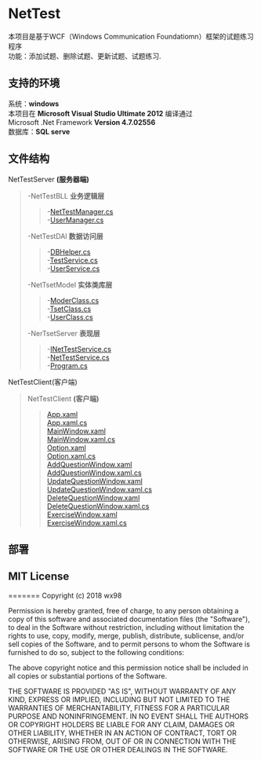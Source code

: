 # NetTest
本项目是基于WCF（Windows Communication Foundatiomn）框架的试题练习程序   
功能：添加试题、删除试题、更新试题、试题练习.
## 支持的环境
系统：__windows__   
本项目在  __Microsoft Visual Studio Ultimate 2012__  编译通过   
Microsoft .Net Framework __Version 4.7.02556__    
数据库：__SQL serve__


## 文件结构
NetTestServer __(服务器端)__   
>-NetTestBLL __业务逻辑层__   
>>-[NetTestManager.cs](/NetTestServer/NetTestBLL/TestManager.cs)    
>>-[UserManager.cs](/NetTestServer/NetTestBLL/UserManager.cs)   
>
>-NetTestDAl __数据访问层__   
>>-[DBHelper.cs](/NetTestServer/NetTestDAL/DBHelper.cs)   
>>-[TestService.cs](/NetTestServer/NetTestDAL/TestService.cs)      
>>-[UserService.cs](/NetTestServer/NetTestDAL/UserService.cs)   
>
>-NetTsetModel __实体类库层__   
>>-[ModerClass.cs](/NetTestServer/NetTestModel/ModelClass.cs)   
>>-[TsetClass.cs](/NetTestServer/NetTestModel/TestClass.cs)   
>>-[UserClass.cs](/NetTestServer/NetTestModel/UserClass.cs)   
>
>-NerTsetServer   __表现层__   
>>-[INetTestService.cs](/NetTestServer/NetTestServer/INetTestService.cs)   
>>-[NetTestService.cs](/NetTestServer/NetTestServer/NetTestService.cs)    
>>-[Program.cs](/NetTestServer/NetTestServer/Program.cs)   

NetTestClient(客户端)   
>NetTestClient __(客户端)__
>>[App.xaml](/NetTestClient/App.xaml)   
>>[App.xaml.cs](/NetTestClient/App.xaml.cs)   
>>[MainWindow.xaml](/NetTestClient/MainWindow.xaml)   
>>[MainWindow.xaml.cs](/NetTestClient/MainWindow.xaml.cs)   
>>[Option.xaml](/NetTestClient/Option.xaml)   
>>[Option.xaml.cs](/NetTestClient/Option.xaml.cs)   
>>[AddQuestionWindow.xaml](/NetTestClient/AddQuestionWindow.xaml)   
>>[AddQuestionWindow.xaml.cs](/NetTestClient/AddQuestionWindow.xaml.cs)   
>>[UpdateQuestionWindow.xaml](/NetTestClient/UpdateQuestionWindow.xaml)   
>>[UpdateQuestionWindow.xaml.cs](/NetTestClient/UpdateQuestionWindow.xaml.cs)   
>>[DeleteQuestionWindow.xaml](/NetTestClient/DeleteQuestionWindow.xaml)   
>>[DeleteQuestionWindow.xaml.cs](/NetTestClient/DeleteQuestionWindow.xaml.cs)   
>>[ExerciseWindow.xaml](/NetTestClient/ExerciseWindow.xaml)   
>>[ExerciseWindow.xaml.cs](/NetTestClient/ExerciseWindow.xaml.cs)   

## 部署

## MIT License
=======
Copyright (c) 2018 wx98

Permission is hereby granted, free of charge, to any person obtaining a copy
of this software and associated documentation files (the "Software"), to deal
in the Software without restriction, including without limitation the rights
to use, copy, modify, merge, publish, distribute, sublicense, and/or sell
copies of the Software, and to permit persons to whom the Software is
furnished to do so, subject to the following conditions:

The above copyright notice and this permission notice shall be included in all
copies or substantial portions of the Software.

THE SOFTWARE IS PROVIDED "AS IS", WITHOUT WARRANTY OF ANY KIND, EXPRESS OR
IMPLIED, INCLUDING BUT NOT LIMITED TO THE WARRANTIES OF MERCHANTABILITY,
FITNESS FOR A PARTICULAR PURPOSE AND NONINFRINGEMENT. IN NO EVENT SHALL THE
AUTHORS OR COPYRIGHT HOLDERS BE LIABLE FOR ANY CLAIM, DAMAGES OR OTHER
LIABILITY, WHETHER IN AN ACTION OF CONTRACT, TORT OR OTHERWISE, ARISING FROM,
OUT OF OR IN CONNECTION WITH THE SOFTWARE OR THE USE OR OTHER DEALINGS IN THE
SOFTWARE.
